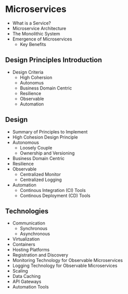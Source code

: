 # Microservices

* What is a Service?
* Microservice Architecture
* The Monolithic System
* Emergence of Microservices
  * Key Benefits

## Design Principles Introduction

* Design Criteria
  * High Cohersion
  * Autonomus
  * Business Domain Centric
  * Resilience
  * Observable
  * Automation

## Design

* Summary of Principles to Implement
* High Cohesion Design Principle
* Autonomous
  * Loosely Couple
  * Ownership and Versioning
* Business Domain Centric
* Resilience
* Observable
  * Centralized Monitor
  * Centralized Logging
* Automation
  * Continous Integration (CI) Tools
  * Continous Deployment (CD) Tools

## Technologies

* Communication
  * Synchronous
  * Asynchronous
* Virtualization
* Containers
* Hosting Platforms
* Registration and Discovery
* Monitoring Technology for Observable Microservices
* Logging Technology for Observable Microservices
* Scaling
* Data Caching
* API Gateways
* Automation Tools
